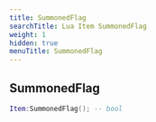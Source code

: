 ```yaml
---
title: SummonedFlag
searchTitle: Lua Item SummonedFlag
weight: 1
hidden: true
menuTitle: SummonedFlag
---
```

## SummonedFlag
```lua
Item:SummonedFlag(); -- bool
```